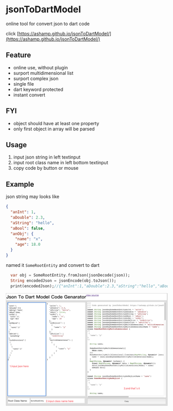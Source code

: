 # jsonToDartModel

online tool for convert json to dart code

click [https://ashamp.github.io/jsonToDartModel/](https://ashamp.github.io/jsonToDartModel/)

## Feature
- online use, without plugin
- surport multidimensional list
- surport complex json
- single file
- dart keyword protected
- instant convert

## FYI
- object should have at least one property
- only first object in array will be parsed

## Usage
1. input json string in left textinput
2. input root class name in left bottom textinput
3. copy code by button or mouse

## Example
json string may looks like
``` json
{
  "anInt": 1,
  "aDouble": 2.3,
  "aString": "hello",
  "aBool": false,
  "anObj": {
    "name": "x",
    "age": 18.0
  }
}
```
named it `SomeRootEntity` and convert to dart
``` dart
  var obj = SomeRootEntity.fromJson(jsonDecode(json));
  String encodedJson = jsonEncode(obj.toJson());
  print(encodedJson);//{"anInt":1,"aDouble":2.3,"aString":"hello","aBool":false,"anObj":{"name":"x","age":18.0}}
```

![reademe](readme.png)
